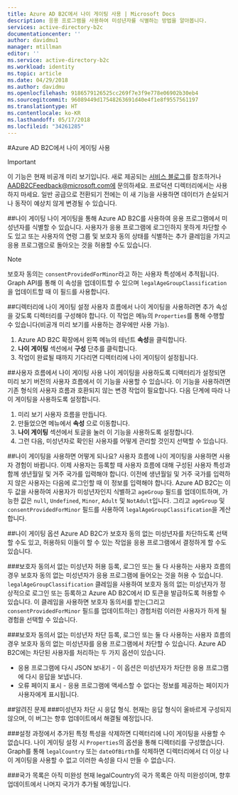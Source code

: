 ```yaml
---
title: Azure AD B2C에서 나이 게이팅 사용 | Microsoft Docs
description: 응용 프로그램을 사용하여 미성년자를 식별하는 방법을 알아봅니다.
services: active-directory-b2c
documentationcenter: ''
author: davidmu1
manager: mtillman
editor: ''
ms.service: active-directory-b2c
ms.workload: identity
ms.topic: article
ms.date: 04/29/2018
ms.author: davidmu
ms.openlocfilehash: 9186579126525cc269f7e3f9e778e06902b30eb4
ms.sourcegitcommit: 96089449d17548263691d40e4f1e8f9557561197
ms.translationtype: HT
ms.contentlocale: ko-KR
ms.lasthandoff: 05/17/2018
ms.locfileid: "34261285"
---
```

#<a name="using-age-gating-in-azure-ad-b2c"></a>Azure AD B2C에서 나이 게이팅 사용

>[!IMPORTANT]
>이 기능은 현재 비공개 미리 보기입니다.  새로 제공되는 [서비스 블로그](https://blogs.msdn.microsoft.com/azureadb2c/)를 참조하거나 AADB2CFeedback@microsoft.com에 문의하세요.  프로덕션 디렉터리에서는 사용하지 마세요. 일반 공급으로 전환되기 전에는 이 새 기능을 사용하면 데이터가 손실되거나 동작이 예상치 않게 변경될 수 있습니다.  
>

##<a name="age-gating"></a>나이 게이팅
나이 게이팅을 통해 Azure AD B2C를 사용하여 응용 프로그램에서 미성년자를 식별할 수 있습니다.  사용자가 응용 프로그램에 로그인하지 못하게 차단할 수도 있고 또는 사용자의 연령 그룹 및 보호자 동의 상태를 식별하는 추가 클레임을 가지고 응용 프로그램으로 돌아오는 것을 허용할 수도 있습니다.  

>[!NOTE]
>보호자 동의는 `consentProvidedForMinor`라고 하는 사용자 특성에서 추적됩니다.  Graph API를 통해 이 속성을 업데이트할 수 있으며 `legalAgeGroupClassification`을 업데이트할 때 이 필드를 사용합니다.
>

##<a name="setting-up-your-directory-for-age-gating"></a>디렉터리에 나이 게이팅 설정
사용자 흐름에서 나이 게이팅을 사용하려면 추가 속성을 갖도록 디렉터리를 구성해야 합니다. 이 작업은 메뉴의 `Properties`를 통해 수행할 수 있습니다(비공개 미리 보기를 사용하는 경우에만 사용 가능).  
1. Azure AD B2C 확장에서 왼쪽 메뉴의 테넌트 **속성**을 클릭합니다.
2. **나이 게이팅** 섹션에서 **구성** 단추를 클릭합니다.
3. 작업이 완료될 때까지 기다리면 디렉터리에 나이 게이팅이 설정됩니다.

##<a name="enabling-age-gating-in-your-user-flow"></a>사용자 흐름에서 나이 게이팅 사용
나이 게이팅을 사용하도록 디렉터리가 설정되면 미리 보기 버전의 사용자 흐름에서 이 기능을 사용할 수 있습니다.  이 기능을 사용하려면 기존 형식의 사용자 흐름과 호환되지 않는 변경 작업이 필요합니다.  다음 단계에 따라 나이 게이팅을 사용하도록 설정합니다.
1. 미리 보기 사용자 흐름을 만듭니다.
2. 만들었으면 메뉴에서 **속성** 으로 이동합니다.
3. **나이 게이팅** 섹션에서 토글을 눌러 이 기능을 사용하도록 설정합니다.
4. 그런 다음, 미성년자로 확인된 사용자를 어떻게 관리할 것인지 선택할 수 있습니다.

##<a name="what-does-enabling-age-gating-do"></a>나이 게이팅을 사용하면 어떻게 되나요?
사용자 흐름에 나이 게이팅을 사용하면 사용자 경험이 바뀝니다.  이제 사용자는 등록할 때 사용자 흐름에 대해 구성된 사용자 특성과 함께 생년월일 및 거주 국가를 입력해야 합니다.  이전에 생년월일 및 거주 국가를 입력하지 않은 사용자는 다음에 로그인할 때 이 정보를 입력해야 합니다.  Azure AD B2C는 이 두 값을 사용하여 사용자가 미성년자인지 식별하고 `ageGroup` 필드를 업데이트하며, 가능한 값은 `null`, `Undefined`, `Minor`, `Adult` 및 `NotAdult`입니다.  그리고 `ageGroup` 및 `consentProvidedForMinor` 필드를 사용하여 `legalAgeGroupClassification`을 계산합니다. 

##<a name="age-gating-options"></a>나이 게이팅 옵션
Azure AD B2C가 보호자 동의 없는 미성년자를 차단하도록 선택할 수도 있고, 허용하되 이들이 할 수 있는 작업을 응용 프로그램에서 결정하게 할 수도 있습니다.  

###<a name="allowing-minors-without-parental-consent"></a>보호자 동의서 없는 미성년자 허용
등록, 로그인 또는 둘 다 사용하는 사용자 흐름의 경우 보호자 동의 없는 미성년자가 응용 프로그램에 들어오는 것을 허용 수 있습니다.  `legalAgeGroupClassification` 클레임을 사용하여 보호자 동의 없는 미성년자가 정상적으로 로그인 또는 등록하고 Azure AD B2C에서 ID 토큰을 발급하도록 허용할 수 있습니다.  이 클레임을 사용하면 보호자 동의서를 받는(그리고 `consentProvidedForMinor` 필드를 업데이트하는) 경험처럼 이러한 사용자가 하게 될 경험을 선택할 수 있습니다.

###<a name="blocking-minors-without-parental-consent"></a>보호자 동의서 없는 미성년자 차단
등록, 로그인 또는 둘 다 사용하는 사용자 흐름의 경우 보호자 동의 없는 미성년자를 응용 프로그램에서 차단할 수 있습니다.  Azure AD B2C에는 차단된 사용자를 처리하는 두 가지 옵션이 있습니다.
* 응용 프로그램에 다시 JSON 보내기 - 이 옵션은 미성년자가 차단한 응용 프로그램에 다시 응답을 보냅니다.
* 오류 페이지 표시 - 응용 프로그램에 액세스할 수 없다는 정보를 제공하는 페이지가 사용자에게 표시됩니다.

##<a name="known-issues"></a>알려진 문제
###<a name="format-for-the-response-when-a-minor-is-blocked"></a>미성년자 차단 시 응답 형식.
현재는 응답 형식이 올바르게 구성되지 않으며, 이 버그는 향후 업데이트에서 해결될 예정입니다.

###<a name="deleting-specific-attributes-that-were-added-during-setup-can-make-your-directory-unable-to-use-age-gating"></a>설정 과정에서 추가된 특정 특성을 삭제하면 디렉터리에 나이 게이팅을 사용할 수 없습니다.
나이 게이팅 설정 시 `Properties`의 옵션을 통해 디렉터리를 구성했습니다.  Graph를 통해 `legalCountry` 또는 `dateOfBirth`를 삭제하면 디렉터리에서 더 이상 나이 게이팅을 사용할 수 없고 이러한 속성을 다시 만들 수 없습니다.

###<a name="list-of-countries-is-incomplete"></a>국가 목록은 아직 미완성
현재 legalCountry의 국가 목록은 아직 미완성이며, 향후 업데이트에서 나머지 국가가 추가될 예정입니다.